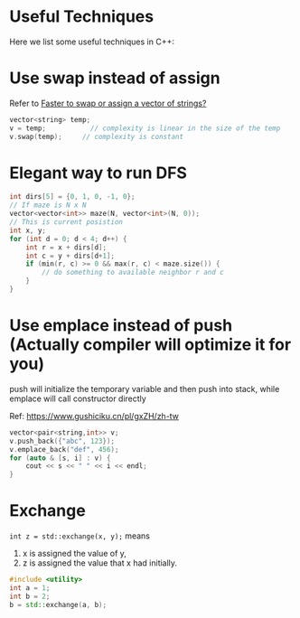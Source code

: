 # Useful Techniques

Here we list some useful techniques in C++:

# Use swap instead of assign

Refer to [Faster to swap or assign a vector of strings?](https://stackoverflow.com/questions/22001854/faster-to-swap-or-assign-a-vector-of-strings)

```c++
vector<string> temp;
v = temp;           // complexity is linear in the size of the temp
v.swap(temp);     // complexity is constant
```

# Elegant way to run DFS

```c++
int dirs[5] = {0, 1, 0, -1, 0};
// If maze is N x N
vector<vector<int>> maze(N, vector<int>(N, 0));
// This is current posistion
int x, y;
for (int d = 0; d < 4; d++) {
	int r = x + dirs[d];
	int c = y + dirs[d+1];
	if (min(r, c) >= 0 && max(r, c) < maze.size()) {
		// do something to available neighbor r and c
	}
}
```

# Use emplace instead of push (Actually compiler will optimize it for you)

push will initialize the temporary variable and then push into stack,
while emplace will call constructor directly

Ref: https://www.gushiciku.cn/pl/gxZH/zh-tw

```c++
vector<pair<string,int>> v;
v.push_back({"abc", 123});
v.emplace_back("def", 456);
for (auto & [s, i] : v) {
    cout << s << " " << i << endl;
}
```

# Exchange

`int z = std::exchange(x, y);` means

1. x is assigned the value of y,
2. z is assigned the value that x had initially.

```c++
#include <utility>
int a = 1;
int b = 2;
b = std::exchange(a, b);
```
